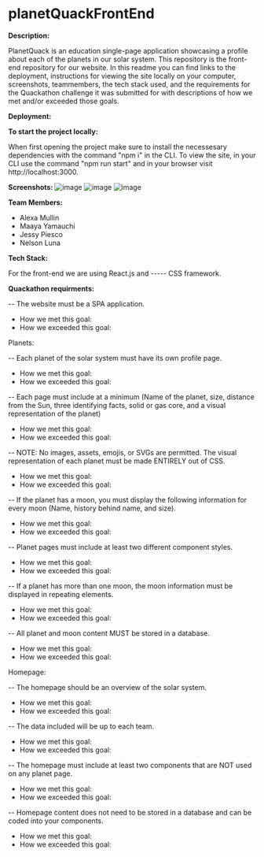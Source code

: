 # planetQuackFrontEnd

<b>Description: </b>

PlanetQuack is an education single-page application showcasing a profile about each of the planets in our solar system. This repository is the front-end repository for our website. In this readme you can find links to the deployment, instructions for viewing the site locally on your computer, screenshots, teammembers, the tech stack used, and the requirements for the Quackathon challenge it was submitted for with descriptions of how we met and/or exceeded those goals. 

<b>Deployment: </b>

<b>To start the project locally: </b>

When first opening the project make sure to install the necessesary dependencies with the command "npm i" in the CLI. 
To view the site, in your CLI use the command "npm run start" and in your browser visit http://localhost:3000. 

<b>Screenshots: </b>
![image](https://user-images.githubusercontent.com/113493052/229325389-32a56530-c65c-4cb7-8837-61535473b8bc.png)
![image](https://user-images.githubusercontent.com/113493052/229325402-3f29492b-9a44-4628-9071-82bb5ec18284.png)
![image](https://user-images.githubusercontent.com/113493052/229325421-e28c08d9-fc2a-4a2b-ad5f-d4df2cab8428.png)


<b>Team Members: </b>
- Alexa Mullin
- Maaya Yamauchi
- Jessy Piesco
- Nelson Luna


<b>Tech Stack: </b>

For the front-end we are using React.js and ----- CSS framework. 

<b>Quackathon requirments: </b>

-- The website must be a SPA application.
- How we met this goal:
- How we exceeded this goal:

Planets:

-- Each planet of the solar system must have its own profile page.
- How we met this goal:
- How we exceeded this goal:

-- Each page must include at a minimum (Name of the planet, size, distance from the Sun, three identifying facts, solid or gas core, and a visual representation of the planet)
- How we met this goal:
- How we exceeded this goal:

-- NOTE: No images, assets, emojis, or SVGs are permitted. The visual representation of each planet must be made ENTIRELY out of CSS.
- How we met this goal:
- How we exceeded this goal:

-- If the planet has a moon, you must display the following information for every moon (Name, history behind name, and size). 
- How we met this goal:
- How we exceeded this goal:

-- Planet pages must include at least two different component styles.
- How we met this goal:
- How we exceeded this goal:

-- If a planet has more than one moon, the moon information must be displayed in repeating elements.
- How we met this goal:
- How we exceeded this goal:

-- All planet and moon content MUST be stored in a database.
- How we met this goal:
- How we exceeded this goal:

Homepage:

-- The homepage should be an overview of the solar system.
- How we met this goal:
- How we exceeded this goal:
    
-- The data included will be up to each team.
- How we met this goal:
- How we exceeded this goal:
    
-- The homepage must include at least two components that are NOT used on any planet page.
- How we met this goal:
- How we exceeded this goal:
    
-- Homepage content does not need to be stored in a database and can be coded into your components.
- How we met this goal:
- How we exceeded this goal:
